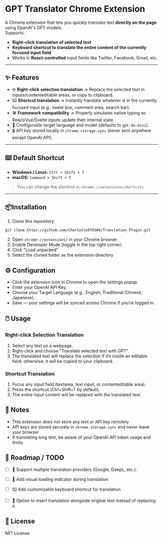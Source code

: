 # GPT Translator Chrome Extension

A Chrome extension that lets you quickly translate text **directly on the page** using OpenAI's GPT models.  
Supports:
- **Right-click translation of selected text**
- **Keyboard shortcut to translate the entire content of the currently focused input field**
- Works in **React-controlled** input fields like Twitter, Facebook, Gmail, etc.

---

## ✨ Features
- 🌐 **Right-click selection translation** → Replace the selected text in inputs/contenteditable areas, or copy to clipboard.
- ⌨️ **Shortcut translation** → Instantly translate whatever is in the currently focused input (e.g., tweet box, comment area, search bar).
- 🛠️ **Framework compatibility** → Properly simulates native typing so React/Vue/Svelte inputs update their internal state.
- 🔧 Configurable target language and model (defaults to `gpt-4o-mini`).
- 🔒 API key stored locally in `chrome.storage.sync` (never sent anywhere except OpenAI API).

---

## ⌨️ Default Shortcut
- **Windows / Linux:** `Ctrl + Shift + T`  
- **macOS:** `Command + Shift + T`  

> You can change the shortcut in `chrome://extensions/shortcuts`

---


##  📦Installation
1. Clone this repository:
```bash
git clone https://github.com/Charlotte970304/Translation_Plugin.git
```
2. Open `chrome://extensions/` in your Chrome browser 
3. Enable Developer Mode (toggle in the top right corner)
4. Click "Load unpacked"
5. Select the cloned folder as the extension directory

## ⚙️ Configuration
- Click the extension icon in Chrome to open the settings popup.
- Enter your OpenAI API Key.
- Choose your Target Language (e.g., English, Traditional Chinese, Japanese).
- Save — your settings will be synced across Chrome if you’re logged in.

## 🖱️ Usage
### Right-click Selection Translation
1. Select any text on a webpage.
2. Right-click and choose "Translate selected text with GPT".
3. The translated text will replace the selection if it’s inside an editable field; otherwise, it will be copied to your clipboard.

### Shortcut Translation
1. Focus any input field (textarea, text input, or contenteditable area).
2. Press the shortcut (Ctrl+Shift+T by default).
3. The entire input content will be replaced with the translated text.

## 📌 Notes
- This extension does not store any text or API key remotely
- API keys are stored securely in `chrome.storage.sync` and never leave your browser
- If translating long text, be aware of your OpenAI API token usage and limits.

## 🧪 Roadmap / TODO

- [ ] 🤖 Support multiple translation providers (Google, DeepL, etc.). 
- [ ] 🔄 Add visual loading indicator during translation  
- [ ] ⌨️ Add customizable keyboard shortcut for translation  
- [ ] 📝 Option to insert translation alongside original text instead of replacing it.


## 📄 License
MIT License













